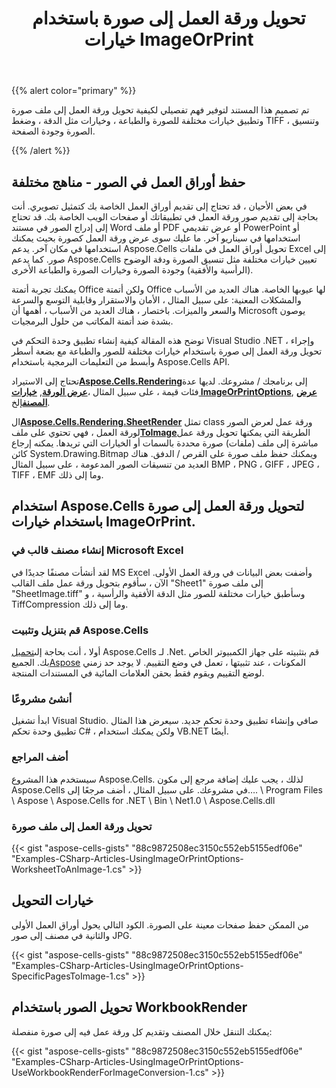 ﻿---
title: تحويل ورقة العمل إلى صورة باستخدام خيارات ImageOrPrint
type: docs
weight: 90
url: /ar/net/converting-worksheet-to-image-using-imageorprint-options/
---
{{% alert color="primary" %}}

تم تصميم هذا المستند لتوفير فهم تفصيلي لكيفية تحويل ورقة العمل إلى ملف صورة وتطبيق خيارات مختلفة للصورة والطباعة ، وخيارات مثل الدقة ، وضغط TIFF ، وتنسيق الصورة وجودة الصفحة.

{{% /alert %}}

## **حفظ أوراق العمل في الصور - مناهج مختلفة**

في بعض الأحيان ، قد تحتاج إلى تقديم أوراق العمل الخاصة بك كتمثيل تصويري. أنت بحاجة إلى تقديم صور ورقة العمل في تطبيقاتك أو صفحات الويب الخاصة بك. قد تحتاج إلى إدراج الصور في مستند Word أو ملف PDF أو عرض تقديمي PowerPoint أو استخدامها في سيناريو آخر. ما عليك سوى عرض ورقة العمل كصورة بحيث يمكنك استخدامها في مكان آخر. يدعم Aspose.Cells تحويل أوراق العمل في ملفات Excel إلى صور. كما يدعم Aspose.Cells تعيين خيارات مختلفة مثل تنسيق الصورة ودقة الوضوح (الرأسية والأفقية) وجودة الصورة وخيارات الصورة والطباعة الأخرى.

يمكنك تجربة أتمتة Office ولكن أتمتة Office لها عيوبها الخاصة. هناك العديد من الأسباب والمشكلات المعنية: على سبيل المثال ، الأمان والاستقرار وقابلية التوسع والسرعة والسعر والميزات. باختصار ، هناك العديد من الأسباب ، أهمها أن Microsoft يوصون بشدة ضد أتمتة المكاتب من حلول البرمجيات.

توضح هذه المقالة كيفية إنشاء تطبيق وحدة التحكم في Visual Studio .NET ، وإجراء تحويل ورقة العمل إلى صورة باستخدام خيارات مختلفة للصور والطباعة مع بضعة أسطر وأبسط من التعليمات البرمجية باستخدام Aspose.Cells API.

 تحتاج إلى الاستيراد[**Aspose.Cells.Rendering**](https://reference.aspose.com/cells/net/aspose.cells.rendering)إلى برنامجك / مشروعك. لديها عدة فئات قيمة ، على سبيل المثال ،[**عرض الورقة**](https://reference.aspose.com/cells/net/aspose.cells.rendering/sheetrender), [**خيارات ImageOrPrintOptions**](https://reference.aspose.com/cells/net/aspose.cells.rendering/imageorprintoptions), [**عرض المصنف**](https://reference.aspose.com/cells/net/aspose.cells.rendering/workbookrender)إلخ.

ال[**Aspose.Cells.Rendering.SheetRender**](https://reference.aspose.com/cells/net/aspose.cells.rendering/sheetrender) تمثل class ورقة عمل لعرض الصور لورقة العمل ، فهي تحتوي على ملف[**ToImage**](https://reference.aspose.com/cells/net/aspose.cells.rendering/sheetrender/methods/toimage/index)الطريقة التي يمكنها تحويل ورقة عمل مباشرة إلى ملف (ملفات) صورة محددة بالسمات أو الخيارات التي تريدها. يمكنه إرجاع كائن System.Drawing.Bitmap ويمكنك حفظ ملف صورة على القرص / الدفق. هناك العديد من تنسيقات الصور المدعومة ، على سبيل المثال BMP ، PNG ، GIFF ، JPEG ، TIFF ، EMF وما إلى ذلك.

## **استخدام Aspose.Cells لتحويل ورقة العمل إلى صورة باستخدام خيارات ImageOrPrint.**

### **إنشاء مصنف قالب في Microsoft Excel**

لقد أنشأت مصنفًا جديدًا في MS Excel وأضفت بعض البيانات في ورقة العمل الأولى. الآن ، سأقوم بتحويل ورقة عمل ملف القالب "Sheet1" إلى ملف صورة "SheetImage.tiff" وسأطبق خيارات مختلفة للصور مثل الدقة الأفقية والرأسية ، و TiffCompression وما إلى ذلك.

### **قم بتنزيل وتثبيت Aspose.Cells**

 أولا ، أنت بحاجة إلى[تحميل](https://downloads.aspose.com/cells/net) Aspose.Cells لـ .Net. قم بتثبيته على جهاز الكمبيوتر الخاص بك. الجميع[Aspose](http://www.aspose.com/) المكونات ، عند تثبيتها ، تعمل في وضع التقييم. لا يوجد حد زمني لوضع التقييم ويقوم فقط بحقن العلامات المائية في المستندات المنتجة.

### **أنشئ مشروعًا**

ابدأ تشغيل Visual Studio. صافي وإنشاء تطبيق وحدة تحكم جديد. سيعرض هذا المثال تطبيق وحدة تحكم C# ، ولكن يمكنك استخدام VB.NET أيضًا.

### **أضف المراجع**

سيستخدم هذا المشروع Aspose.Cells. لذلك ، يجب عليك إضافة مرجع إلى مكون Aspose.Cells في مشروعك. على سبيل المثال ، أضف مرجعًا إلى…. \ Program Files \ Aspose \ Aspose.Cells for .NET \ Bin \ Net1.0 \ Aspose.Cells.dll

### **تحويل ورقة العمل إلى ملف صورة**

{{< gist "aspose-cells-gists" "88c9872508ec3150c552eb5155edf06e" "Examples-CSharp-Articles-UsingImageOrPrintOptions-WorksheetToAnImage-1.cs" >}}

## **خيارات التحويل**

من الممكن حفظ صفحات معينة على الصورة. الكود التالي يحول أوراق العمل الأولى والثانية في مصنف إلى صور JPG.

{{< gist "aspose-cells-gists" "88c9872508ec3150c552eb5155edf06e" "Examples-CSharp-Articles-UsingImageOrPrintOptions-SpecificPagesToImage-1.cs" >}}

## **تحويل الصور باستخدام WorkbookRender**

يمكنك التنقل خلال المصنف وتقديم كل ورقة عمل فيه إلى صورة منفصلة:

{{< gist "aspose-cells-gists" "88c9872508ec3150c552eb5155edf06e" "Examples-CSharp-Articles-UsingImageOrPrintOptions-UseWorkbookRenderForImageConversion-1.cs" >}}

